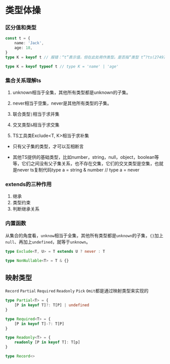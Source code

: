 # 类型体操

### 区分值和类型

```ts
const t = {
    name: 'Jack',
    age: 18,
}
type K = keyof t // 报错：“t”表示值，但在此处用作类型。是否指“类型 t”?ts(2749)

type K = keyof typeof t // type K = 'name' | 'age'
```

### 集合关系理解ts

1. unknown相当于全集，其他所有类型都是unknown的子集。

2. never相当于空集，never是其他所有类型的子集。

3. 联合类型`|`相当于求并集

4. 交叉类型`&`相当于求交集

5. TS工具类Exclude<T, K>相当于求补集

+ 只有父子集的类型，才可以互相断言

+ 其他TS提供的基础类型，比如number，string，null，object，boolean等等，它们之间没有父子集关系，也不存在交集，它们的交叉类型是空集，也就是never
ts复制代码type a = string & number // type a = never

### extends的三种作用
1. 继承
2. 类型约束
3. 判断继承关系


### 内置函数

从集合的角度看，`unknow`相当于全集，其他所有类型都是`unknown`的子集，`{}`加上`null`、再加上`undefined`，就等于`unknown`。

```ts
type Exclude<T, U> = T extends U ? never : T

type NonNullable<T> = T & {}

```

## 映射类型

`Record` `Partial` `Required` `Readonly` `Pick` `Omit`都是通过映射类型来实现的

```ts
type Partial<T> = {
    [P in keyof T]?: T[P] | undefined
} 

type Required<T> = {
    [P in keyof T]-?: T[P]
} 

type Readonly<T> = {
    readonly [P in keyof T]: T[p]
}

type Record<>
```